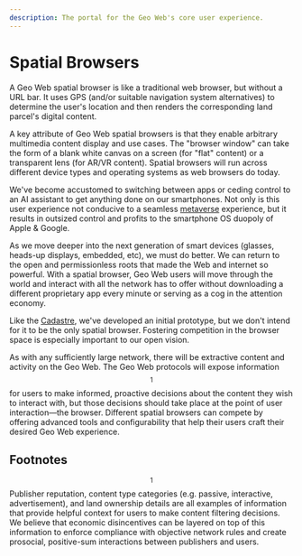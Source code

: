 ```yaml
---
description: The portal for the Geo Web's core user experience.
---
```


# Spatial Browsers

A Geo Web spatial browser is like a traditional web browser, but without a URL bar. It uses GPS \(and/or suitable navigation system alternatives\) to determine the user's location and then renders the corresponding land parcel's digital content. 

A key attribute of Geo Web spatial browsers is that they enable arbitrary multimedia content display and use cases. The "browser window" can take the form of a blank white canvas on a screen \(for "flat" content\) or a transparent lens \(for AR/VR content\). Spatial browsers will run across different device types  and operating systems as web browsers do today.

We've become accustomed to switching between apps or ceding control to an AI assistant to get anything done on our smartphones. Not only is this user experience not conducive to a seamless [metaverse](../introduction/what-is-the-geo-web.md) experience, but it results in outsized control and profits to the smartphone OS duopoly of Apple & Google. 

As we move deeper into the next generation of smart devices \(glasses, heads-up displays, embedded, etc\), we must do better. We can return to the open and permissionless roots that made the Web and internet so powerful. With a spatial browser, Geo Web users will move through the world and interact with all the network has to offer without downloading a different proprietary app every minute or serving as a cog in the attention economy. 

Like the [Cadastre](cadastre.md), we've developed an initial prototype, but we don't intend for it to be the only spatial browser. Fostering competition in the browser space is especially important to our open vision. 

As with any sufficiently large network, there will be extractive content and activity on the Geo Web. The Geo Web protocols will expose information$$^1$$ for users to make informed, proactive decisions about the content they wish to interact with, but those decisions should take place at the point of user interaction—the browser. Different spatial browsers can compete by offering advanced tools and configurability that help their users craft their desired Geo Web experience.

## Footnotes

$$^1$$ Publisher reputation, content type categories \(e.g. passive, interactive, advertisement\), and land ownership details are all examples of information that provide helpful context for users to make content filtering decisions. We believe that economic disincentives can be layered on top of this information to enforce compliance with objective network rules and create prosocial, positive-sum interactions between publishers and users.

